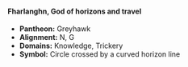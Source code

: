 #### Fharlanghn, God of horizons and travel
- **Pantheon:** Greyhawk
- **Alignment:** N, G
- **Domains:** Knowledge, Trickery
- **Symbol:** Circle crossed by a curved horizon line